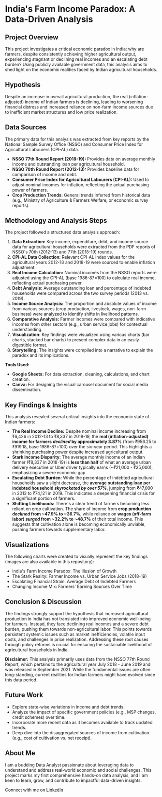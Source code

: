 # India's Farm Income Paradox: A Data-Driven Analysis

## Project Overview

This project investigates a critical economic paradox in India: why are farmers, despite consistently achieving higher agricultural output, experiencing stagnant or declining real incomes and an escalating debt burden? Using publicly available government data, this analysis aims to shed light on the economic realities faced by Indian agricultural households.

## Hypothesis

Despite an increase in overall agricultural production, the real (inflation-adjusted) income of Indian farmers is declining, leading to worsening financial distress and increased reliance on non-farm income sources due to inefficient market structures and low price realization.

## Data Sources

The primary data for this analysis was extracted from key reports by the National Sample Survey Office (NSSO) and Consumer Price Index for Agricultural Labourers (CPI-AL) data.

* **NSSO 77th Round Report (2018-19):** Provides data on average monthly income and outstanding loan per agricultural household.
* **NSSO 70th Round Report (2012-13):** Provides baseline data for comparison of income and debt.
* **Consumer Price Index for Agricultural Labourers (CPI-AL):** Used to adjust nominal incomes for inflation, reflecting the actual purchasing power of farmers.
* **Crop Production Trends:** General trends inferred from historical data (e.g., Ministry of Agriculture & Farmers Welfare, or economic survey reports).

## Methodology and Analysis Steps

The project followed a structured data analysis approach:

1.  **Data Extraction:** Key income, expenditure, debt, and income source data for agricultural households were extracted from the PDF reports of NSSO's 70th (2012-13) and 77th (2018-19) rounds.
2.  **CPI-AL Data Collection:** Relevant CPI-AL index values for the agricultural years 2012-13 and 2018-19 were sourced to enable inflation adjustment.
3.  **Real Income Calculation:** Nominal incomes from the NSSO reports were adjusted using the CPI-AL (base 1986-87=100) to calculate real income, reflecting actual purchasing power.
4.  **Debt Analysis:** Average outstanding loan and percentage of indebted households were compared across the two survey periods (2013 vs. 2019).
5.  **Income Source Analysis:** The proportion and absolute values of income from various sources (crop production, livestock, wages, non-farm business) were analyzed to identify shifts in livelihood patterns.
6.  **Comparative Analysis:** Farmer incomes were compared with indicative incomes from other sectors (e.g., urban service jobs) for contextual understanding.
7.  **Visualization:** Key findings were visualized using various charts (bar charts, stacked bar charts) to present complex data in an easily digestible format.
8.  **Storytelling:** The insights were compiled into a narrative to explain the paradox and its implications.

**Tools Used:**
* **Google Sheets:** For data extraction, cleaning, calculations, and chart creation.
* **Canva:** For designing the visual carousel document for social media dissemination.

## Key Findings & Insights

This analysis revealed several critical insights into the economic state of Indian farmers:

* **The Real Income Decline:** Despite nominal income increasing from ₹6,426 in 2012-13 to ₹8,337 in 2018-19, the **real (inflation-adjusted) income for farmers *declined* by approximately 3.87%** (from ₹956.25 to ₹919.18, base 1986-87=100) over the six-year period. This highlights a shrinking purchasing power despite increased agricultural output.
* **Stark Income Disparity:** The average monthly income of an Indian farmer (₹8,337 in 2018-19) is **less than half** of what an average urban delivery executive or Uber driver typically earns (~₹21,000 - ₹25,000), emphasizing a severe economic gap.
* **Escalating Debt Burden:** While the percentage of indebted agricultural households saw a slight decrease, the **average outstanding loan per indebted household *skyrocketed by over 57%***, jumping from ₹47,000 in 2013 to ₹74,121 in 2019. This indicates a deepening financial crisis for a significant portion of farmers.
* **Shifting Livelihoods:** There's a clear trend of farmers becoming less reliant on crop cultivation. The share of income from **crop production *declined* from ~47.9% to ~36.7%**, while reliance on **wages (off-farm labor) *surged* from ~32.2% to ~48.7%** of their total income. This suggests that cultivation alone is becoming economically unviable, pushing farmers towards supplementary labor.

## Visualizations

The following charts were created to visually represent the key findings (images are also available in this repository):

* India's Farm Income Paradox: The Illusion of Growth
* The Stark Reality: Farmer Income vs. Urban Service Jobs (2018-19)
* Escalating Financial Strain: Average Debt of Indebted Farmers
* Changing Income Mix: Farmers' Earning Sources Over Time

## Conclusion & Discussion

The findings strongly support the hypothesis that increased agricultural production in India has not translated into improved economic well-being for farmers. Instead, they face declining real incomes and a severe debt burden, pushing them towards non-agricultural labor. This points towards persistent systemic issues such as market inefficiencies, volatile input costs, and challenges in price realization. Addressing these root causes through policy reforms is crucial for ensuring the sustainable livelihood of agricultural households in India.

**Disclaimer:** This analysis primarily uses data from the NSSO 77th Round Report, which pertains to the agricultural year July 2018 - June 2019 and was released in September 2021. While the fundamental issues are often long-standing, current realities for Indian farmers might have evolved since this data period.

## Future Work

* Explore state-wise variations in income and debt trends.
* Analyze the impact of specific government policies (e.g., MSP changes, credit schemes) over time.
* Incorporate more recent data as it becomes available to track updated trends.
* Deep dive into the disaggregated sources of income from cultivation (e.g., cost of cultivation vs. net receipt).

## About Me

I am a budding Data Analyst passionate about leveraging data to understand and address real-world economic and social challenges. This project marks my first comprehensive hands-on data analysis, and I am keen to learn, grow, and contribute to impactful data-driven insights.

Connect with me on [LinkedIn](https://www.linkedin.com/in/asif-khan-551704336/)
